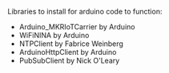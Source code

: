 Libraries to install for arduino code to function:

- Arduino_MKRIoTCarrier by Arduino
- WiFiNINA by Arduino
- NTPClient by Fabrice Weinberg
- ArduinoHttpClient by Arduino
- PubSubClient by Nick O'Leary
